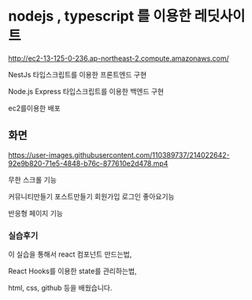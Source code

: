 
# nodejs , typescript 를 이용한 레딧사이트

http://ec2-13-125-0-236.ap-northeast-2.compute.amazonaws.com/


NestJs 타입스크립트를 이용한 프론트엔드 구현

Node.js Express 타입스크립트를 이용한 백엔드 구현

ec2를이용한 배포




## 화면

https://user-images.githubusercontent.com/110389737/214022642-92e9b820-71e5-4848-b76c-877610e2d478.mp4


무한 스크롤 기능

커뮤니티만들기 포스트만들기 회원가입 로그인 좋아요기능 

반응형 페이지 기능

### 실습후기

이 실습을 통해서 react 컴포넌트 만드는법, 

React Hooks를 이용한 state를 관리하는법,

html, css, github 등을 배웠습니다.

